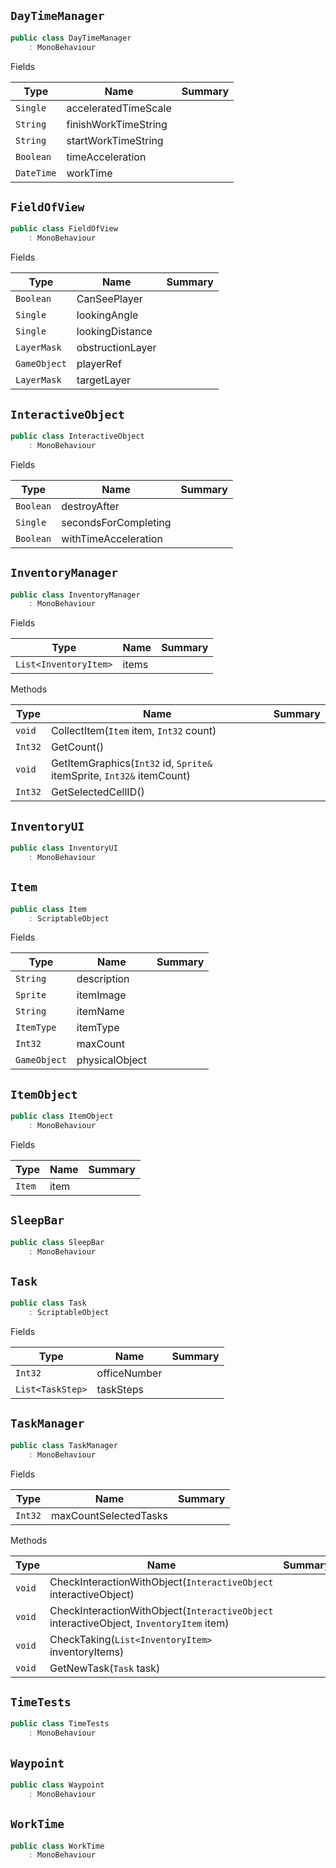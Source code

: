 ## `DayTimeManager`

```csharp
public class DayTimeManager
    : MonoBehaviour

```

Fields

| Type | Name | Summary | 
| --- | --- | --- | 
| `Single` | acceleratedTimeScale |  | 
| `String` | finishWorkTimeString |  | 
| `String` | startWorkTimeString |  | 
| `Boolean` | timeAcceleration |  | 
| `DateTime` | workTime |  | 


## `FieldOfView`

```csharp
public class FieldOfView
    : MonoBehaviour

```

Fields

| Type | Name | Summary | 
| --- | --- | --- | 
| `Boolean` | CanSeePlayer |  | 
| `Single` | lookingAngle |  | 
| `Single` | lookingDistance |  | 
| `LayerMask` | obstructionLayer |  | 
| `GameObject` | playerRef |  | 
| `LayerMask` | targetLayer |  | 


## `InteractiveObject`

```csharp
public class InteractiveObject
    : MonoBehaviour

```

Fields

| Type | Name | Summary | 
| --- | --- | --- | 
| `Boolean` | destroyAfter |  | 
| `Single` | secondsForCompleting |  | 
| `Boolean` | withTimeAcceleration |  | 


## `InventoryManager`

```csharp
public class InventoryManager
    : MonoBehaviour

```

Fields

| Type | Name | Summary | 
| --- | --- | --- | 
| `List<InventoryItem>` | items |  | 


Methods

| Type | Name | Summary | 
| --- | --- | --- | 
| `void` | CollectItem(`Item` item, `Int32` count) |  | 
| `Int32` | GetCount() |  | 
| `void` | GetItemGraphics(`Int32` id, `Sprite&` itemSprite, `Int32&` itemCount) |  | 
| `Int32` | GetSelectedCellID() |  | 


## `InventoryUI`

```csharp
public class InventoryUI
    : MonoBehaviour

```

## `Item`

```csharp
public class Item
    : ScriptableObject

```

Fields

| Type | Name | Summary | 
| --- | --- | --- | 
| `String` | description |  | 
| `Sprite` | itemImage |  | 
| `String` | itemName |  | 
| `ItemType` | itemType |  | 
| `Int32` | maxCount |  | 
| `GameObject` | physicalObject |  | 


## `ItemObject`

```csharp
public class ItemObject
    : MonoBehaviour

```

Fields

| Type | Name | Summary | 
| --- | --- | --- | 
| `Item` | item |  | 


## `SleepBar`

```csharp
public class SleepBar
    : MonoBehaviour

```

## `Task`

```csharp
public class Task
    : ScriptableObject

```

Fields

| Type | Name | Summary | 
| --- | --- | --- | 
| `Int32` | officeNumber |  | 
| `List<TaskStep>` | taskSteps |  | 


## `TaskManager`

```csharp
public class TaskManager
    : MonoBehaviour

```

Fields

| Type | Name | Summary | 
| --- | --- | --- | 
| `Int32` | maxCountSelectedTasks |  | 


Methods

| Type | Name | Summary | 
| --- | --- | --- | 
| `void` | CheckInteractionWithObject(`InteractiveObject` interactiveObject) |  | 
| `void` | CheckInteractionWithObject(`InteractiveObject` interactiveObject, `InventoryItem` item) |  | 
| `void` | CheckTaking(`List<InventoryItem>` inventoryItems) |  | 
| `void` | GetNewTask(`Task` task) |  | 


## `TimeTests`

```csharp
public class TimeTests
    : MonoBehaviour

```

## `Waypoint`

```csharp
public class Waypoint
    : MonoBehaviour

```

## `WorkTime`

```csharp
public class WorkTime
    : MonoBehaviour

```

